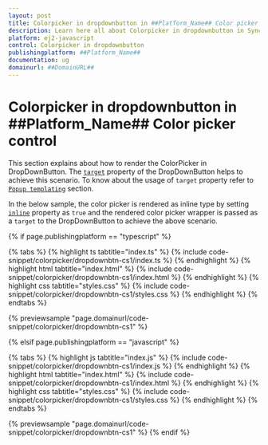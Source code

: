 ```yaml
---
layout: post
title: Colorpicker in dropdownbutton in ##Platform_Name## Color picker control | Syncfusion
description: Learn here all about Colorpicker in dropdownbutton in Syncfusion ##Platform_Name## Color picker control of Syncfusion Essential JS 2 and more.
platform: ej2-javascript
control: Colorpicker in dropdownbutton 
publishingplatform: ##Platform_Name##
documentation: ug
domainurl: ##DomainURL##
---
```


# Colorpicker in dropdownbutton in ##Platform_Name## Color picker control

This section explains about how to render the ColorPicker in DropDownButton. The [`target`](./../../api/drop-down-button#target) property of the DropDownButton helps to achieve this scenario. To know about the usage of `target` property refer to [`Popup templating`](./../../drop-down-button/popup-items#popup-templating) section.

In the below sample, the color picker is rendered as inline type by setting [`inline`](../../api/color-picker#inline) property as `true` and the rendered color picker wrapper is passed as a `target` to the DropDownButton to achieve the above scenario.

{% if page.publishingplatform == "typescript" %}

 {% tabs %}
{% highlight ts tabtitle="index.ts" %}
{% include code-snippet/colorpicker/dropdownbtn-cs1/index.ts %}
{% endhighlight %}
{% highlight html tabtitle="index.html" %}
{% include code-snippet/colorpicker/dropdownbtn-cs1/index.html %}
{% endhighlight %}
{% highlight css tabtitle="styles.css" %}
{% include code-snippet/colorpicker/dropdownbtn-cs1/styles.css %}
{% endhighlight %}
{% endtabs %}
        
{% previewsample "page.domainurl/code-snippet/colorpicker/dropdownbtn-cs1" %}

{% elsif page.publishingplatform == "javascript" %}

{% tabs %}
{% highlight js tabtitle="index.js" %}
{% include code-snippet/colorpicker/dropdownbtn-cs1/index.js %}
{% endhighlight %}
{% highlight html tabtitle="index.html" %}
{% include code-snippet/colorpicker/dropdownbtn-cs1/index.html %}
{% endhighlight %}
{% highlight css tabtitle="styles.css" %}
{% include code-snippet/colorpicker/dropdownbtn-cs1/styles.css %}
{% endhighlight %}
{% endtabs %}

{% previewsample "page.domainurl/code-snippet/colorpicker/dropdownbtn-cs1" %}
{% endif %}